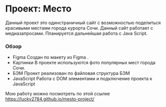 # Проект: Место
Данный проект это одинстраничный сайт с возможностью поделиться красивыми местами города курорта Сочи. Данный сайт работает с медиазапросами. Планируется дальнейшая работа с Java Script.
### Обзор

* Figma
Создан по макету из Figma .
* Картинки
В проекте используются фото популярных мест города Сочи.
* БЭМ
Проект реализован по файловая структура БЭМ
* JavaScript
Работа с DOM элементами и подключение проекта к JavaScript


Мою работу можно посмотреть  по этой ссылке https://lucky2784.github.io/mesto-project/

